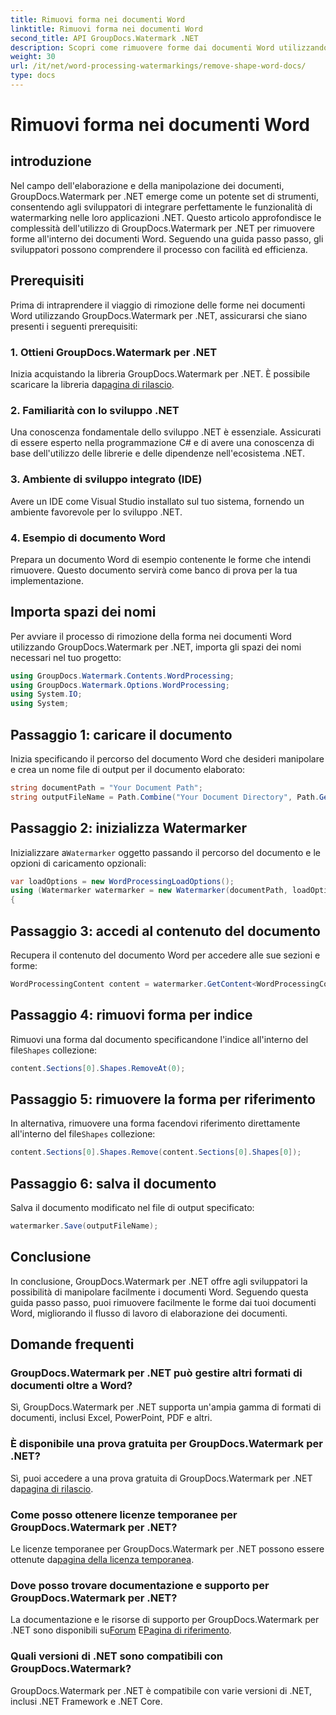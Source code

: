 ```yaml
---
title: Rimuovi forma nei documenti Word
linktitle: Rimuovi forma nei documenti Word
second_title: API GroupDocs.Watermark .NET
description: Scopri come rimuovere forme dai documenti Word utilizzando GroupDocs.Watermark per .NET. Manipolazione dei documenti semplice, efficiente e potente.
weight: 30
url: /it/net/word-processing-watermarkings/remove-shape-word-docs/
type: docs
---
```

# Rimuovi forma nei documenti Word

## introduzione
Nel campo dell'elaborazione e della manipolazione dei documenti, GroupDocs.Watermark per .NET emerge come un potente set di strumenti, consentendo agli sviluppatori di integrare perfettamente le funzionalità di watermarking nelle loro applicazioni .NET. Questo articolo approfondisce le complessità dell'utilizzo di GroupDocs.Watermark per .NET per rimuovere forme all'interno dei documenti Word. Seguendo una guida passo passo, gli sviluppatori possono comprendere il processo con facilità ed efficienza.
## Prerequisiti
Prima di intraprendere il viaggio di rimozione delle forme nei documenti Word utilizzando GroupDocs.Watermark per .NET, assicurarsi che siano presenti i seguenti prerequisiti:
### 1. Ottieni GroupDocs.Watermark per .NET
 Inizia acquistando la libreria GroupDocs.Watermark per .NET. È possibile scaricare la libreria da[pagina di rilascio](https://releases.groupdocs.com/Watermark/net/).
### 2. Familiarità con lo sviluppo .NET
Una conoscenza fondamentale dello sviluppo .NET è essenziale. Assicurati di essere esperto nella programmazione C# e di avere una conoscenza di base dell'utilizzo delle librerie e delle dipendenze nell'ecosistema .NET.
### 3. Ambiente di sviluppo integrato (IDE)
Avere un IDE come Visual Studio installato sul tuo sistema, fornendo un ambiente favorevole per lo sviluppo .NET. 
### 4. Esempio di documento Word
Prepara un documento Word di esempio contenente le forme che intendi rimuovere. Questo documento servirà come banco di prova per la tua implementazione.

## Importa spazi dei nomi
Per avviare il processo di rimozione della forma nei documenti Word utilizzando GroupDocs.Watermark per .NET, importa gli spazi dei nomi necessari nel tuo progetto:
```csharp
using GroupDocs.Watermark.Contents.WordProcessing;
using GroupDocs.Watermark.Options.WordProcessing;
using System.IO;
using System;
```
## Passaggio 1: caricare il documento
Inizia specificando il percorso del documento Word che desideri manipolare e crea un nome file di output per il documento elaborato:
```csharp
string documentPath = "Your Document Path";
string outputFileName = Path.Combine("Your Document Directory", Path.GetFileName(documentPath));
```
## Passaggio 2: inizializza Watermarker
 Inizializzare a`Watermarker` oggetto passando il percorso del documento e le opzioni di caricamento opzionali:
```csharp
var loadOptions = new WordProcessingLoadOptions();
using (Watermarker watermarker = new Watermarker(documentPath, loadOptions))
{
```
## Passaggio 3: accedi al contenuto del documento
Recupera il contenuto del documento Word per accedere alle sue sezioni e forme:
```csharp
WordProcessingContent content = watermarker.GetContent<WordProcessingContent>();
```
## Passaggio 4: rimuovi forma per indice
 Rimuovi una forma dal documento specificandone l'indice all'interno del file`Shapes` collezione:
```csharp
content.Sections[0].Shapes.RemoveAt(0);
```
## Passaggio 5: rimuovere la forma per riferimento
 In alternativa, rimuovere una forma facendovi riferimento direttamente all'interno del file`Shapes` collezione:
```csharp
content.Sections[0].Shapes.Remove(content.Sections[0].Shapes[0]);
```
## Passaggio 6: salva il documento
Salva il documento modificato nel file di output specificato:
```csharp
watermarker.Save(outputFileName);
```

## Conclusione
In conclusione, GroupDocs.Watermark per .NET offre agli sviluppatori la possibilità di manipolare facilmente i documenti Word. Seguendo questa guida passo passo, puoi rimuovere facilmente le forme dai tuoi documenti Word, migliorando il flusso di lavoro di elaborazione dei documenti.
## Domande frequenti
### GroupDocs.Watermark per .NET può gestire altri formati di documenti oltre a Word?
Sì, GroupDocs.Watermark per .NET supporta un'ampia gamma di formati di documenti, inclusi Excel, PowerPoint, PDF e altri.
### È disponibile una prova gratuita per GroupDocs.Watermark per .NET?
 Sì, puoi accedere a una prova gratuita di GroupDocs.Watermark per .NET da[pagina di rilascio](https://releases.groupdocs.com/).
### Come posso ottenere licenze temporanee per GroupDocs.Watermark per .NET?
 Le licenze temporanee per GroupDocs.Watermark per .NET possono essere ottenute da[pagina della licenza temporanea](https://purchase.groupdocs.com/temporary-license/).
### Dove posso trovare documentazione e supporto per GroupDocs.Watermark per .NET?
 La documentazione e le risorse di supporto per GroupDocs.Watermark per .NET sono disponibili su[Forum](https://forum.groupdocs.com/c/watermark/19) E[Pagina di riferimento](https://tutorials.groupdocs.com/Watermark/net/).
### Quali versioni di .NET sono compatibili con GroupDocs.Watermark?
GroupDocs.Watermark per .NET è compatibile con varie versioni di .NET, inclusi .NET Framework e .NET Core.